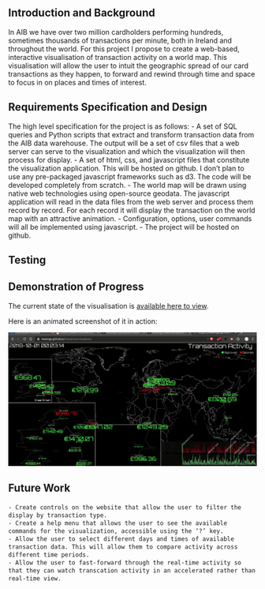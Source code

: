 ## Introduction and Background

In AIB we have over two million cardholders performing hundreds, sometimes thousands of transactions per minute, both in Ireland and throughout the world. For this project I propose to create a web-based, interactive visualisation of transaction activity on a world map. This visualisation will allow the user to intuit the geographic spread of our card transactions as they happen, to forward and rewind through time and space to focus in on places and times of interest. 

## Requirements Specification and Design

The high level specification for the project is as follows:
    - A set of SQL queries and Python scripts that extract and transform transaction data from the AIB data warehouse. The output will be a set of csv files that a web server can serve to the visualization and which the visualization will then process for display.
    - A set of html, css, and javascript files that constitute the visualization application. This will be hosted on github. I don’t plan to use any pre-packaged javascript frameworks such as d3. The code will be developed completely from scratch.
    - The world map will be drawn using native web technologies using open-source geodata. The javascript application will read in the data files from the web server and process them record by record. For each record it will display the transaction on the world map with an attractive animation.
    - Configuration, options, user commands will all be implemented using javascript.
    - The project will be hosted on github.


## Testing

## Demonstration of Progress

The current state of the visualisation is [available here to view](https://mwenge.github.io/transaction-visualizer/).

Here is an animated screenshot of it in action:

![Transaction visualisation](https://github.com/mwenge/transaction-visualizer/blob/master/report-images/demo.gif "Transaction visualization in action")

## Future Work

    - Create controls on the website that allow the user to filter the display by transaction type.
    - Create a help menu that allows the user to see the available commands for the visualization, accessible using the ‘?’ key.
    - Allow the user to select different days and times of available transaction data. This will allow them to compare activity across different time periods.
    - Allow the user to fast-forward through the real-time activity so that they can watch transcation activity in an accelerated rather than real-time view.
    
